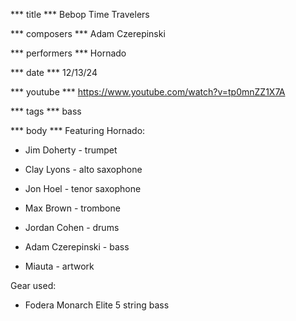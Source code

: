 *** title ***
Bebop Time Travelers

*** composers ***
Adam Czerepinski

*** performers ***
Hornado

*** date ***
12/13/24

*** youtube ***
https://www.youtube.com/watch?v=tp0mnZZ1X7A

*** tags ***
bass

*** body ***
Featuring Hornado:

- Jim Doherty - trumpet

- Clay Lyons - alto saxophone

- Jon Hoel - tenor saxophone

- Max Brown - trombone

- Jordan Cohen - drums

- Adam Czerepinski - bass

- Miauta - artwork

Gear used:

- Fodera Monarch Elite 5 string bass
